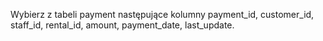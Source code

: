﻿Wybierz z tabeli payment następujące kolumny payment_id, customer_id, staff_id, rental_id, amount, payment_date, last_update.


